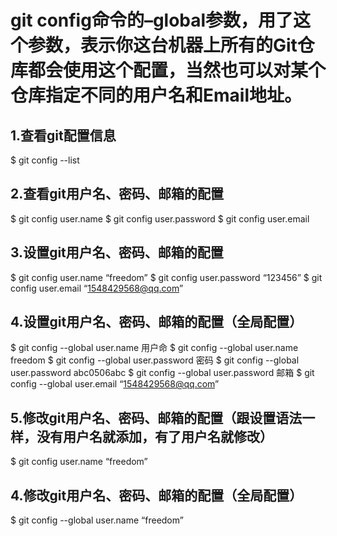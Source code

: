 # git config命令的–global参数，用了这个参数，表示你这台机器上所有的Git仓库都会使用这个配置，当然也可以对某个仓库指定不同的用户名和Email地址。

## 1.查看git配置信息
$ git config --list

## 2.查看git用户名、密码、邮箱的配置
$ git config user.name
$ git config user.password
$ git config user.email

## 3.设置git用户名、密码、邮箱的配置
$ git config user.name “freedom”
$ git config user.password “123456”
$ git config user.email “1548429568@qq.com”

## 4.设置git用户名、密码、邮箱的配置（全局配置）
$ git config --global user.name 用户命
$ git config --global user.name freedom
$ git config --global user.password 密码
$ git config --global user.password abc0506abc
$ git config --global user.password 邮箱
$ git config --global user.email “1548429568@qq.com”

## 5.修改git用户名、密码、邮箱的配置（跟设置语法一样，没有用户名就添加，有了用户名就修改）
$ git config user.name “freedom”

## 4.修改git用户名、密码、邮箱的配置（全局配置）
$ git config --global user.name “freedom”
